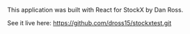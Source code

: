 This application was built with React for StockX by Dan Ross.

See it live here: https://github.com/dross15/stockxtest.git